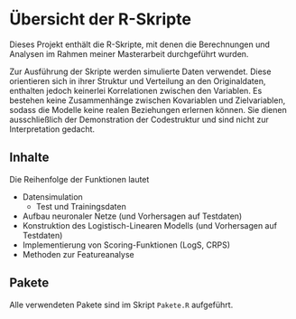 # Übersicht der R-Skripte

Dieses Projekt enthält die R-Skripte, mit denen die Berechnungen und Analysen im Rahmen meiner Masterarbeit durchgeführt wurden.

Zur Ausführung der Skripte werden simulierte Daten verwendet. Diese orientieren sich in ihrer Struktur und Verteilung an den Originaldaten, enthalten jedoch keinerlei Korrelationen zwischen den Variablen. Es bestehen keine Zusammenhänge zwischen Kovariablen und Zielvariablen, sodass die Modelle keine realen Beziehungen erlernen können. 
Sie dienen ausschließlich der Demonstration der Codestruktur und sind nicht zur Interpretation gedacht.


## Inhalte

Die Reihenfolge der Funktionen lautet

- Datensimulation
    - Test und Trainingsdaten
- Aufbau neuronaler Netze (und Vorhersagen auf Testdaten)
- Konstruktion des Logistisch-Linearen Modells (und Vorhersagen auf Testdaten)
- Implementierung von Scoring-Funktionen (LogS, CRPS)
- Methoden zur Featureanalyse


## Pakete
Alle verwendeten Pakete sind im Skript `Pakete.R` aufgeführt.
